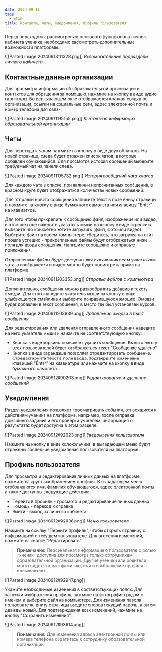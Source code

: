```yaml
---
date: 2024-09-11
tags:
  - qtim
title: Контакты, чаты, уведомления, профиль пользователя
---
```

Перед переходом к рассмотрению основного функционала личного кабинета ученика, необходимо рассмотреть дополнительные возможности платформы.

![[Pasted image 20240913111328.png]]
*Вспомогательные подразделы личного кабинета*

## Контактные данные организации

Для просмотра информации об образовательной организации и контактов для обращения за помощью, нажмите на кнопку в виде аудио гарнитуры. Во всплывающем окне отображается краткая сводка об организации, ссылки на социальные сети, адрес электронной почты и номер телефона для связи.

![[Pasted image 20240911195155.png]]
*Контактная информация образовательной организации*

## Чаты

Для перехода к чатам нажмите на кнопку в виде двух облачков. На новой странице, слева будет отражен список чатов, в которые добавлен обучающийся. Для просмотра история сообщений выберите требуемый чат на панели слева.

![[Pasted image 20240911195732.png]]
*История сообщений чата класса*

Для каждого чата в списке, при наличии непрочитанных сообщений, в красном круге будет отображаться количество новых сообщений.

Для отправки нового сообщения напишите текст в поле внизу страницы и нажмите на кнопку в виде бумажного самолета или клавишу "Enter" на клавиатуре.

Для того чтобы прикрепить к сообщению файл, изображение или видео, в этом же поле наведите указатель мыши на кнопку в виде скрепки и выберите что конкретно хотите загрузить (файл, фото или видео). Выберите файл на своем компьютере, убедитесь, что загрузка на сайт прошла успешно - прикрепленные файлы будут отображаться ниже поля для ввода сообщения. Напишите сообщение и отправьте приложения.

Отправленные файлы будут доступны для скачивания всем участникам чата, а изображения и видео можно будет посмотреть прямо на платформе.

![[Pasted image 20240911203353.png]]
*Отправка файлов с компьютера*

Дополнительно, сообщения можно разнообразить добавив к тексту эмодзи. Для этого наведите указатель мыши на кнопку в виде улыбающегося смайлика и выберите понравившуюся эмоцию. Эмодзи будет добавлен в текст сообщения, в место где был установлен курсов.

![[Pasted image 20240911203839.png]]
*Добавление эмодзи в текст сообщения*

Для редактирования или удаления отправленного сообщения наведите на него указатель мыши и нажмите не соответствующую кнопку:

- Кнопка в виде корзины позволяет удалить сообщение. Вместо него у всех пользователей будет отображаться текст "Сообщение удалено"
- Кнопка в виде карандаша позволяет отредактировать сообщение. Отредактируйте текст в поле ввода, подтвердите изменение клавишей "Enter" на клавиатуре или нажмите на кнопку в виде бумажного самолета.

![[Pasted image 20240912090203.png]]
*Редактирование и удаление сообщений*

## Уведомления

Раздел уведомления позволяет просматривать события, относящиеся к действиям ученика на платформе, например, после отправки домашнего задания и его проверки учителем, информация о результатах будет доступна в этом разделе.

![[Pasted image 20240912092023.png]]
*Уведомления пользователя*

Нажмите на кнопку в виде колокольчика, в выпадающем меню будут отражены последние уведомления пользователя на платформе.

## Профиль пользователя

Для просмотра и редактирования личных данных на платформе, нажмите на круг с изображением профиля. В выпадающем меню отображаются имя, фамилия обучающегося, адрес электронной почты, а также доступны следующие действия:

- Перейти в профиль - просмотр и редактирование личных данных
- Помощь - переход к справке
- Выйти - выход из личного кабинета

![[Pasted image 20240912092836.png]]
*Меню пользователя*

Нажмите на ссылку "Перейти профиль", чтобы открыть страницу с информацией о текущем пользователе. Для внесения изменений, нажмите на кнопку "Редактировать".

> **Примечание:** Персональная информация о пользователе с ролью "Ученик" доступна для просмотра только сотрудникам образовательной организации. Другие ученики или родители могут видеть только фамилию, имя и изображение профиля пользователя.

![[Pasted image 20240912092947.png]]

Укажите необходимые изменения в соответствующих полях. Для загрузки изображения профиля, нажмите на фотографию рядом с именем и выберите файл на компьютере. Для изменения пароля пользователя, внизу страницы введите сперва текущий пароль, а затем дважды новый. Для подтверждения всех изменений, нажмите на кнопку "Сохранить изменения".

![[Pasted image 20240912093614.png]]

> **Примечание:** Для изменения адреса электронной почты или номера телефона обратитесь к сотруднику образовательной организации.